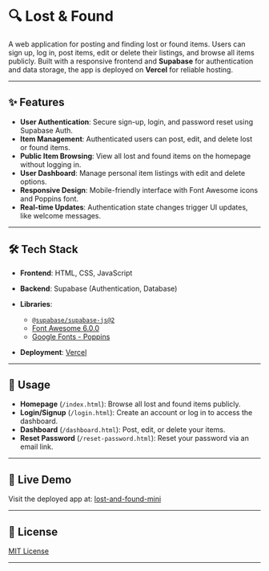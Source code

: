 # 🔍 Lost & Found

A web application for posting and finding lost or found items. Users can sign up, log in, post items, edit or delete their listings, and browse all items publicly. Built with a responsive frontend and **Supabase** for authentication and data storage, the app is deployed on **Vercel** for reliable hosting.

---

## ✨ Features

- **User Authentication**: Secure sign-up, login, and password reset using Supabase Auth.
- **Item Management**: Authenticated users can post, edit, and delete lost or found items.
- **Public Item Browsing**: View all lost and found items on the homepage without logging in.
- **User Dashboard**: Manage personal item listings with edit and delete options.
- **Responsive Design**: Mobile-friendly interface with Font Awesome icons and Poppins font.
- **Real-time Updates**: Authentication state changes trigger UI updates, like welcome messages.

---

## 🛠️ Tech Stack

- **Frontend**: HTML, CSS, JavaScript
- **Backend**: Supabase (Authentication, Database)
- **Libraries**:
  - [`@supabase/supabase-js@2`](https://www.npmjs.com/package/@supabase/supabase-js)
  - [Font Awesome 6.0.0](https://fontawesome.com/)
  - [Google Fonts - Poppins](https://fonts.google.com/specimen/Poppins)

- **Deployment**: [Vercel](https://vercel.com/)

---

## 🚀 Usage

- **Homepage** (`/index.html`): Browse all lost and found items publicly.
- **Login/Signup** (`/login.html`): Create an account or log in to access the dashboard.
- **Dashboard** (`/dashboard.html`): Post, edit, or delete your items.
- **Reset Password** (`/reset-password.html`): Reset your password via an email link.

---

## 🔗 Live Demo

Visit the deployed app at: [lost-and-found-mini](https://lost-and-found-mini.vercel.app)

---


## 📄 License

[MIT License](LICENSE)

---
